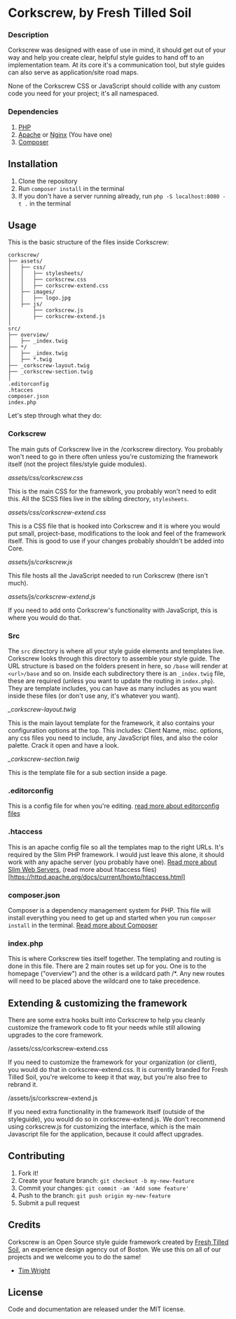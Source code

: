 # Corkscrew, by Fresh Tilled Soil

### Description

Corkscrew was designed with ease of use in mind, it should get out of your way and help you create clear, helpful style guides to hand off to an implementation team. At its core it's a communication tool, but style guides can also serve as application/site road maps.

None of the Corkscrew CSS or JavaScript should collide with any custom code you need for your project; it's all namespaced.

### Dependencies

1. [PHP](http://php.net/)
2. [Apache](http://www.apache.org/) or [Nginx](https://www.nginx.com/resources/wiki/) (You have one)
3. [Composer](https://getcomposer.org/)

## Installation

1. Clone the repository
2. Run `composer install` in the terminal
3. If you don't have a server running already, run `php -S localhost:8080 -t .` in the terminal

## Usage

This is the basic structure of the files inside Corkscrew:

```
corkscrew/
├── assets/
│   ├── css/
│   │   ├── stylesheets/
│   │   ├── corkscrew.css
│   │   ├── corkscrew-extend.css
│   ├── images/
│   │   ├── logo.jpg
│   ├── js/
│       ├── corkscrew.js
│       ├── corkscrew-extend.js
│
src/
├── overview/
│   ├── _index.twig
├── */
│   ├── _index.twig
│   ├── *.twig
├── _corkscrew-layout.twig
├── _corkscrew-section.twig
│
.editorconfig
.htacces
composer.json
index.php
```

Let's step through what they do:

### Corkscrew

The main guts of Corkscrew live in the /corkscrew directory. You probably won't need to go in there often unless you're customizing the framework itself (not the project files/style guide modules).

*assets/css/corkscrew.css*

This is the main CSS for the framework, you probably won't need to edit this. All the SCSS files live in the sibling directory, `stylesheets`.

*assets/css/corkscrew-extend.css*

This is a CSS file that is hooked into Corkscrew and it is where you would put small, project-base, modifications to the look and feel of the framework itself. This is good to use if your changes probably shouldn't be added into Core.

*assets/js/corkscrew.js*

This file hosts all the JavaScript needed to run Corkscrew (there isn't much).

*assets/js/corkscrew-extend.js*

If you need to add onto Corkscrew's functionality with JavaScript, this is where you would do that.

### Src

The `src` directory is where all your style guide elements and templates live. Corkscrew looks through this directory to assemble your style guide. The URL structure is based on the folders present in  here, so `/base` will render at `<url>/base` and so on. Inside each subdirectory there is an `_index.twig` file, these are required (unless you want to update the routing in `index.php`). They are template includes, you can have as many includes as you want inside these files (or don't use any, it's whatever you want).

*_corkscrew-layout.twig*

This is the main layout template for the framework, it also contains your configuration options at the top. This includes: Client Name, misc. options, any css files you need to include, any JavaScript files, and also the color palette. Crack it open and have a look.

*_corkscrew-section.twig*

This is the template file for a sub section inside a page.

### .editorconfig

This is a config file for when you're editing. [read more about editorconfig files](http://editorconfig.org/)

### .htaccess

This is an apache config file so all the templates map to the right URLs. It's required by the Slim PHP framework. I would just leave this alone, it should work with any apache server (you probably have one). [Read more about Slim Web Servers](http://www.slimframework.com/docs/start/web-servers.html), (read more about htaccess files)[https://httpd.apache.org/docs/current/howto/htaccess.html]

### composer.json

Composer is a dependency management system for PHP. This file will install everything you need to get up and started when you run `composer install` in the terminal. [Read more about Composer](https://getcomposer.org/)

### index.php

This is where Corkscrew ties itself together. The templating and routing is done in this file. There are 2 main routes set up for you. One is to the homepage ("overview") and the other is a wildcard path /*. Any new routes will need to be placed above the wildcard one to take precedence.

## Extending & customizing the framework

There are some extra hooks built into Corkscrew to help you cleanly customize the framework code to fit your needs while still allowing upgrades to the core framework.

/assets/css/corkscrew-extend.css

If you need to customize the framework for your organization (or client), you would do that in corkscrew-extend.css. It is currently branded for Fresh Tilled Soil, you're welcome to keep it that way, but you're also free to rebrand it.

/assets/js/corkscrew-extend.js

If you need extra functionality in the framework itself (outside of the styleguide), you would do so in corkscrew-extend.js. We don't recommend using corkscrew.js for customizing the interface, which is the main Javascript file for the application, because it could affect upgrades.

## Contributing

1. Fork it!
2. Create your feature branch: `git checkout -b my-new-feature`
3. Commit your changes: `git commit -am 'Add some feature'`
4. Push to the branch: `git push origin my-new-feature`
5. Submit a pull request

## Credits

Corkscrew is an Open Source style guide framework created by [Fresh Tilled Soil](http://freshtilledsoil.com), an experience design agency out of Boston. We use this on all of our projects and we welcome you to  do the same!

- [Tim Wright](http://github.com/timwright12)

## License

Code and documentation are released under the MIT license.

